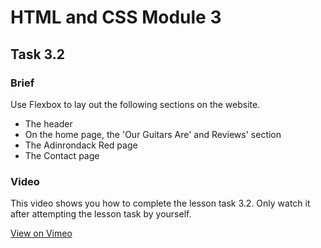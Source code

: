 # HTML and CSS Module 3

## Task 3.2

### Brief

Use Flexbox to lay out the following sections on the website.
- The header
- On the home page, the 'Our Guitars Are' and Reviews' section
- The Adinrondack Red page
- The Contact page

### Video

This video shows you how to complete the lesson task 3.2. Only watch it after attempting the lesson task by yourself.

[View on Vimeo](https://vimeo.com/481248782/d58599b3e7)
